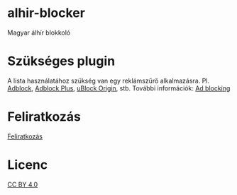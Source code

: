 # alhir-blocker
Magyar álhír blokkoló

# Szükséges plugin
A lista használatához szükség van egy reklámszűrő alkalmazásra. Pl. [Adblock](https://getadblock.com/), [Adblock Plus](https://adblockplus.org/), [uBlock Origin](https://github.com/gorhill/uBlock), stb. További információk: [Ad blocking](https://en.wikipedia.org/wiki/Ad_blocking)

# Feliratkozás
[Feliratkozás](abp://subscribe/?location=https://raw.githubusercontent.com/simkoG/alhir-blocker/master/alhir.txt&title=alhir-blocker)

# Licenc
[CC BY 4.0](https://creativecommons.org/licenses/by/4.0/)
